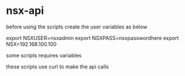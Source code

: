# nsx-api

before using the scripts create the user variables as below

export NSXUSER=nsxadmin
export NSXPASS=nsxpasswordhere
export NSX=192.168.100.100

some scripts requires variables

these scripts use curl to make the api calls

